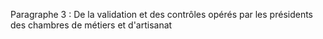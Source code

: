 Paragraphe 3 : De la validation et des contrôles opérés par les présidents des chambres de métiers et d'artisanat


